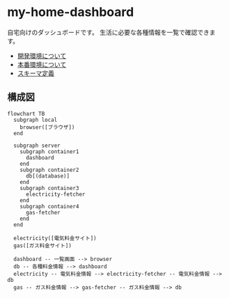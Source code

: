 # my-home-dashboard

自宅向けのダッシュボードです。
生活に必要な各種情報を一覧で確認できます。

- [開発環境について](doc/README_for_development.md)
- [本番環境について](doc/README_for_production.md)
- [スキーマ定義](doc/database/README.md)

## 構成図

```mermaid
flowchart TB
  subgraph local
    browser([ブラウザ])
  end

  subgraph server
    subgraph container1
      dashboard
    end
    subgraph container2
      db[(database)]
    end
    subgraph container3
      electricity-fetcher
    end
    subgraph container4
      gas-fetcher
    end
  end

  electricity([電気料金サイト])
  gas([ガス料金サイト])

  dashboard -- 一覧画面 --> browser
  db -- 各種料金情報 --> dashboard
  electricity -- 電気料金情報 --> electricity-fetcher -- 電気料金情報 --> db
  gas -- ガス料金情報 --> gas-fetcher -- ガス料金情報 --> db
```
